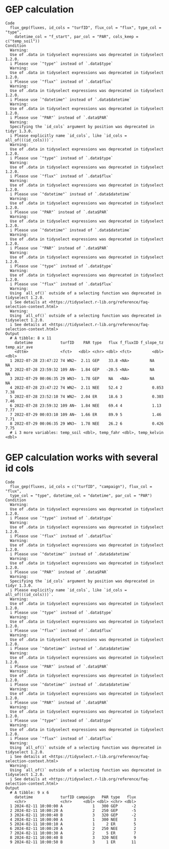 # GEP calculation

    Code
      flux_gep(fluxes, id_cols = "turfID", flux_col = "flux", type_col = "type",
        datetime_col = "f_start", par_col = "PAR", cols_keep = c("temp_soil"))
    Condition
      Warning:
      Use of .data in tidyselect expressions was deprecated in tidyselect 1.2.0.
      i Please use `"type"` instead of `.data$type`
      Warning:
      Use of .data in tidyselect expressions was deprecated in tidyselect 1.2.0.
      i Please use `"flux"` instead of `.data$flux`
      Warning:
      Use of .data in tidyselect expressions was deprecated in tidyselect 1.2.0.
      i Please use `"datetime"` instead of `.data$datetime`
      Warning:
      Use of .data in tidyselect expressions was deprecated in tidyselect 1.2.0.
      i Please use `"PAR"` instead of `.data$PAR`
      Warning:
      Specifying the `id_cols` argument by position was deprecated in tidyr 1.3.0.
      i Please explicitly name `id_cols`, like `id_cols = all_of(((id_cols)))`.
      Warning:
      Use of .data in tidyselect expressions was deprecated in tidyselect 1.2.0.
      i Please use `"type"` instead of `.data$type`
      Warning:
      Use of .data in tidyselect expressions was deprecated in tidyselect 1.2.0.
      i Please use `"flux"` instead of `.data$flux`
      Warning:
      Use of .data in tidyselect expressions was deprecated in tidyselect 1.2.0.
      i Please use `"datetime"` instead of `.data$datetime`
      Warning:
      Use of .data in tidyselect expressions was deprecated in tidyselect 1.2.0.
      i Please use `"PAR"` instead of `.data$PAR`
      Warning:
      Use of .data in tidyselect expressions was deprecated in tidyselect 1.2.0.
      i Please use `"datetime"` instead of `.data$datetime`
      Warning:
      Use of .data in tidyselect expressions was deprecated in tidyselect 1.2.0.
      i Please use `"PAR"` instead of `.data$PAR`
      Warning:
      Use of .data in tidyselect expressions was deprecated in tidyselect 1.2.0.
      i Please use `"type"` instead of `.data$type`
      Warning:
      Use of .data in tidyselect expressions was deprecated in tidyselect 1.2.0.
      i Please use `"flux"` instead of `.data$flux`
      Warning:
      Using `all_of()` outside of a selecting function was deprecated in tidyselect 1.2.0.
      i See details at <https://tidyselect.r-lib.org/reference/faq-selection-context.html>
      Warning:
      Using `all_of()` outside of a selecting function was deprecated in tidyselect 1.2.0.
      i See details at <https://tidyselect.r-lib.org/reference/faq-selection-context.html>
    Output
      # A tibble: 8 x 11
        datetime            turfID    PAR type   flux f_fluxID f_slope_tz temp_air_ave
        <dttm>              <fct>   <dbl> <chr> <dbl> <fct>         <dbl>        <dbl>
      1 2022-07-28 23:47:22 74 WN2~  2.11 GEP    33.8 <NA>         NA            NA   
      2 2022-07-28 23:59:32 109 AN~  1.84 GEP   -20.5 <NA>         NA            NA   
      3 2022-07-29 00:06:35 29 WN3~  1.78 GEP    NA   <NA>         NA            NA   
      4 2022-07-28 23:47:22 74 WN2~  2.11 NEE    52.4 2             0.853         7.38
      5 2022-07-28 23:52:10 74 WN2~  2.04 ER     18.6 3             0.303         7.46
      6 2022-07-28 23:59:32 109 AN~  1.84 NEE    69.4 4             1.13          7.77
      7 2022-07-29 00:03:10 109 AN~  1.66 ER     89.9 5             1.46          7.71
      8 2022-07-29 00:06:35 29 WN3~  1.78 NEE    26.2 6             0.426         7.75
      # i 3 more variables: temp_soil <dbl>, temp_fahr <dbl>, temp_kelvin <dbl>

# GEP calculation works with several id cols

    Code
      flux_gep(fluxes, id_cols = c("turfID", "campaign"), flux_col = "flux",
      type_col = "type", datetime_col = "datetime", par_col = "PAR")
    Condition
      Warning:
      Use of .data in tidyselect expressions was deprecated in tidyselect 1.2.0.
      i Please use `"type"` instead of `.data$type`
      Warning:
      Use of .data in tidyselect expressions was deprecated in tidyselect 1.2.0.
      i Please use `"flux"` instead of `.data$flux`
      Warning:
      Use of .data in tidyselect expressions was deprecated in tidyselect 1.2.0.
      i Please use `"datetime"` instead of `.data$datetime`
      Warning:
      Use of .data in tidyselect expressions was deprecated in tidyselect 1.2.0.
      i Please use `"PAR"` instead of `.data$PAR`
      Warning:
      Specifying the `id_cols` argument by position was deprecated in tidyr 1.3.0.
      i Please explicitly name `id_cols`, like `id_cols = all_of(((id_cols)))`.
      Warning:
      Use of .data in tidyselect expressions was deprecated in tidyselect 1.2.0.
      i Please use `"type"` instead of `.data$type`
      Warning:
      Use of .data in tidyselect expressions was deprecated in tidyselect 1.2.0.
      i Please use `"flux"` instead of `.data$flux`
      Warning:
      Use of .data in tidyselect expressions was deprecated in tidyselect 1.2.0.
      i Please use `"datetime"` instead of `.data$datetime`
      Warning:
      Use of .data in tidyselect expressions was deprecated in tidyselect 1.2.0.
      i Please use `"PAR"` instead of `.data$PAR`
      Warning:
      Use of .data in tidyselect expressions was deprecated in tidyselect 1.2.0.
      i Please use `"datetime"` instead of `.data$datetime`
      Warning:
      Use of .data in tidyselect expressions was deprecated in tidyselect 1.2.0.
      i Please use `"PAR"` instead of `.data$PAR`
      Warning:
      Use of .data in tidyselect expressions was deprecated in tidyselect 1.2.0.
      i Please use `"type"` instead of `.data$type`
      Warning:
      Use of .data in tidyselect expressions was deprecated in tidyselect 1.2.0.
      i Please use `"flux"` instead of `.data$flux`
      Warning:
      Using `all_of()` outside of a selecting function was deprecated in tidyselect 1.2.0.
      i See details at <https://tidyselect.r-lib.org/reference/faq-selection-context.html>
      Warning:
      Using `all_of()` outside of a selecting function was deprecated in tidyselect 1.2.0.
      i See details at <https://tidyselect.r-lib.org/reference/faq-selection-context.html>
    Output
      # A tibble: 9 x 6
        datetime            turfID campaign   PAR type   flux
        <chr>               <chr>     <dbl> <dbl> <chr> <dbl>
      1 2024-02-11 10:00:00 A             1   300 GEP      -2
      2 2024-02-11 10:00:20 A             2   250 GEP      -5
      3 2024-02-11 10:00:40 B             3   320 GEP      -2
      4 2024-02-11 10:00:00 A             1   300 NEE       3
      5 2024-02-11 10:00:10 A             1     2 ER        5
      6 2024-02-11 10:00:20 A             2   250 NEE       2
      7 2024-02-11 10:00:30 A             2     5 ER        7
      8 2024-02-11 10:00:40 B             3   320 NEE       9
      9 2024-02-11 10:00:50 B             3     1 ER       11

